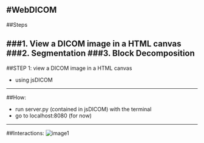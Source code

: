 #WebDICOM
---
##Steps

###1. View a DICOM image in a HTML canvas
###2. Segmentation
###3. Block Decomposition
---
##STEP 1: view a DICOM image in a HTML canvas

* using jsDICOM

---
##How:
* run server.py (contained in jsDICOM) with the terminal
* go to localhost:8080 (for now)


---
##Interactions:
![image1](http://i42.tinypic.com/2z4y42a.png)
